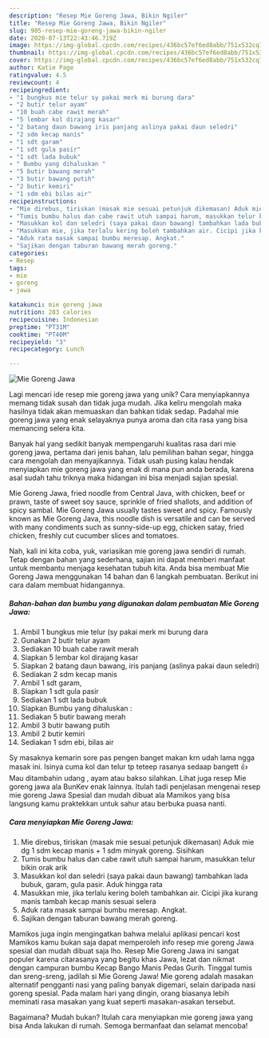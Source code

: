 ```yaml
---
description: "Resep Mie Goreng Jawa, Bikin Ngiler"
title: "Resep Mie Goreng Jawa, Bikin Ngiler"
slug: 905-resep-mie-goreng-jawa-bikin-ngiler
date: 2020-07-13T22:43:46.719Z
image: https://img-global.cpcdn.com/recipes/436bc57ef6ed8abb/751x532cq70/mie-goreng-jawa-foto-resep-utama.jpg
thumbnail: https://img-global.cpcdn.com/recipes/436bc57ef6ed8abb/751x532cq70/mie-goreng-jawa-foto-resep-utama.jpg
cover: https://img-global.cpcdn.com/recipes/436bc57ef6ed8abb/751x532cq70/mie-goreng-jawa-foto-resep-utama.jpg
author: Katie Page
ratingvalue: 4.5
reviewcount: 4
recipeingredient:
- "1 bungkus mie telur sy pakai merk mi burung dara"
- "2 butir telur ayam"
- "10 buah cabe rawit merah"
- "5 lembar kol dirajang kasar"
- "2 batang daun bawang iris panjang aslinya pakai daun seledri"
- "2 sdm kecap manis"
- "1 sdt garam"
- "1 sdt gula pasir"
- "1 sdt lada bubuk"
- " Bumbu yang dihaluskan "
- "5 butir bawang merah"
- "3 butir bawang putih"
- "2 butir kemiri"
- "1 sdm ebi bilas air"
recipeinstructions:
- "Mie direbus, tiriskan (masak mie sesuai petunjuk dikemasan) Aduk mie dg 1 sdm kecap manis + 1 sdm minyak goreng. Sisihkan"
- "Tumis bumbu halus dan cabe rawit utuh sampai harum, masukkan telur bikin orak arik"
- "Masukkan kol dan seledri (saya pakai daun bawang) tambahkan lada bubuk, garam, gula pasir. Aduk hingga rata"
- "Masukkan mie, jika terlalu kering boleh tambahkan air. Cicipi jika kurang manis tambah kecap manis sesuai selera"
- "Aduk rata masak sampai bumbu meresap. Angkat."
- "Sajikan dengan taburan bawang merah goreng."
categories:
- Resep
tags:
- mie
- goreng
- jawa

katakunci: mie goreng jawa 
nutrition: 283 calories
recipecuisine: Indonesian
preptime: "PT31M"
cooktime: "PT40M"
recipeyield: "3"
recipecategory: Lunch

---
```



![Mie Goreng Jawa](https://img-global.cpcdn.com/recipes/436bc57ef6ed8abb/751x532cq70/mie-goreng-jawa-foto-resep-utama.jpg)

Lagi mencari ide resep mie goreng jawa yang unik? Cara menyiapkannya memang tidak susah dan tidak juga mudah. Jika keliru mengolah maka hasilnya tidak akan memuaskan dan bahkan tidak sedap. Padahal mie goreng jawa yang enak selayaknya punya aroma dan cita rasa yang bisa memancing selera kita.

Banyak hal yang sedikit banyak mempengaruhi kualitas rasa dari mie goreng jawa, pertama dari jenis bahan, lalu pemilihan bahan segar, hingga cara mengolah dan menyajikannya. Tidak usah pusing kalau hendak menyiapkan mie goreng jawa yang enak di mana pun anda berada, karena asal sudah tahu triknya maka hidangan ini bisa menjadi sajian spesial.

Mie Goreng Jawa, fried noodle from Central Java, with chicken, beef or prawn, taste of sweet soy sauce, sprinkle of fried shallots, and addition of spicy sambal. Mie Goreng Jawa usually tastes sweet and spicy. Famously known as Mie Goreng Java, this noodle dish is versatile and can be served with many condiments such as sunny-side-up egg, chicken satay, fried chicken, freshly cut cucumber slices and tomatoes.


Nah, kali ini kita coba, yuk, variasikan mie goreng jawa sendiri di rumah. Tetap dengan bahan yang sederhana, sajian ini dapat memberi manfaat untuk membantu menjaga kesehatan tubuh kita. Anda bisa membuat Mie Goreng Jawa menggunakan 14 bahan dan 6 langkah pembuatan. Berikut ini cara dalam membuat hidangannya.

<!--inarticleads1-->

##### Bahan-bahan dan bumbu yang digunakan dalam pembuatan Mie Goreng Jawa:

1. Ambil 1 bungkus mie telur (sy pakai merk mi burung dara
1. Gunakan 2 butir telur ayam
1. Sediakan 10 buah cabe rawit merah
1. Siapkan 5 lembar kol dirajang kasar
1. Siapkan 2 batang daun bawang, iris panjang (aslinya pakai daun seledri)
1. Sediakan 2 sdm kecap manis
1. Ambil 1 sdt garam,
1. Siapkan 1 sdt gula pasir
1. Sediakan 1 sdt lada bubuk
1. Siapkan  Bumbu yang dihaluskan :
1. Sediakan 5 butir bawang merah
1. Ambil 3 butir bawang putih
1. Ambil 2 butir kemiri
1. Sediakan 1 sdm ebi, bilas air


Sy masaknya kemarin sore pas pengen banget makan krn udah lama ngga masak ini. Isinya cuma kol dan telur tp teteep rasanya sedaap bangett 👍 Mau ditambahin udang , ayam atau bakso silahkan. Lihat juga resep Mie goreng jawa ala BunKev enak lainnya. Itulah tadi penjelasan mengenai resep mie goreng Jawa Spesial dan mudah dibuat ala Mamikos yang bisa langsung kamu praktekkan untuk sahur atau berbuka puasa nanti. 

<!--inarticleads2-->

##### Cara menyiapkan Mie Goreng Jawa:

1. Mie direbus, tiriskan (masak mie sesuai petunjuk dikemasan) Aduk mie dg 1 sdm kecap manis + 1 sdm minyak goreng. Sisihkan
1. Tumis bumbu halus dan cabe rawit utuh sampai harum, masukkan telur bikin orak arik
1. Masukkan kol dan seledri (saya pakai daun bawang) tambahkan lada bubuk, garam, gula pasir. Aduk hingga rata
1. Masukkan mie, jika terlalu kering boleh tambahkan air. Cicipi jika kurang manis tambah kecap manis sesuai selera
1. Aduk rata masak sampai bumbu meresap. Angkat.
1. Sajikan dengan taburan bawang merah goreng.


Mamikos juga ingin mengingatkan bahwa melalui aplikasi pencari kost Mamikos kamu bukan saja dapat memperoleh info resep mie goreng Jawa spesial dan mudah dibuat saja lho. Resep Mie Goreng Jawa ini sangat populer karena citarasanya yang begitu khas Jawa, lezat dan nikmat dengan campuran bumbu Kecap Bango Manis Pedas Gurih. Tinggal tumis dan sreng-sreng, jadilah si Mie Goreng Jawa! Mie goreng adalah masakan alternatif pengganti nasi yang paling banyak digemari, selain daripada nasi goreng spesial. Pada malam hari yang dingin, orang biasanya lebih meminati rasa masakan yang kuat seperti masakan-asakan tersebut. 

Bagaimana? Mudah bukan? Itulah cara menyiapkan mie goreng jawa yang bisa Anda lakukan di rumah. Semoga bermanfaat dan selamat mencoba!
